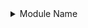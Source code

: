 <details><summary>Module Name</summary><blockquote>

<details open><summary>controllers</summary><blockquote>

用于实现自定义的控制器，自定义一些网页或功能可通过Controller实现
</blockquote></details>

<details open><summary>data</summary><blockquote>

初始化数据文件
</blockquote></details>

<details open><summary>demo</summary><blockquote>

用于添加实例数据
</blockquote></details>

<details open><summary>doc</summary><blockquote>

模块说明文档
</blockquote></details>

<details open><summary>i18n</summary><blockquote>

翻译文件，国际化文件
</blockquote></details>

<details open><summary>models</summary><blockquote>

功能描述：所有对象模型和业务逻辑代码  
命名规则：[model文件命名规则]()
</blockquote></details>

<details open><summary>report</summary><blockquote>

报表模型和报表视图文件
</blockquote></details>

<details open><summary>security</summary><blockquote>

权限控制文件
</blockquote></details>

<details open><summary>static</summary><blockquote>

<details open><summary>description</summary><blockquote>

模块描述文件
</blockquote></details>

<details open><summary>src</summary><blockquote>

<details open><summary>css</summary><blockquote>
</blockquote></details>

<details open><summary>img</summary><blockquote>
</blockquote></details>

<details open><summary>js</summary><blockquote>
</blockquote></details>

<details open><summary>scss</summary><blockquote>
</blockquote></details>

<details open><summary>xml</summary><blockquote>
</blockquote></details>

</blockquote></details>

<details open><summary>tests</summary><blockquote>
</blockquote></details>

</blockquote></details>

<details open><summary>tests</summary><blockquote>
</blockquote></details>

<details open><summary>views</summary><blockquote>

视图文件
</blockquote></details>

<details open><summary>wizard</summary><blockquote>

向导文件，实现动态表单描述（或对话框）与用户的交互式会话
</blockquote></details>

- \_\_init\_\_.py
- [\_\_manifest\_\_.py]()

</blockquote></details>